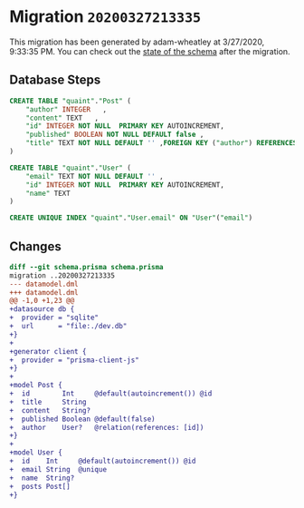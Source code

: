 # Migration `20200327213335`

This migration has been generated by adam-wheatley at 3/27/2020, 9:33:35 PM.
You can check out the [state of the schema](./schema.prisma) after the migration.

## Database Steps

```sql
CREATE TABLE "quaint"."Post" (
    "author" INTEGER   ,
    "content" TEXT   ,
    "id" INTEGER NOT NULL  PRIMARY KEY AUTOINCREMENT,
    "published" BOOLEAN NOT NULL DEFAULT false ,
    "title" TEXT NOT NULL DEFAULT '' ,FOREIGN KEY ("author") REFERENCES "User"("id") ON DELETE SET NULL ON UPDATE CASCADE
) 

CREATE TABLE "quaint"."User" (
    "email" TEXT NOT NULL DEFAULT '' ,
    "id" INTEGER NOT NULL  PRIMARY KEY AUTOINCREMENT,
    "name" TEXT   
) 

CREATE UNIQUE INDEX "quaint"."User.email" ON "User"("email")
```

## Changes

```diff
diff --git schema.prisma schema.prisma
migration ..20200327213335
--- datamodel.dml
+++ datamodel.dml
@@ -1,0 +1,23 @@
+datasource db {
+  provider = "sqlite"
+  url      = "file:./dev.db"
+}
+
+generator client {
+  provider = "prisma-client-js"
+}
+
+model Post {
+  id        Int     @default(autoincrement()) @id
+  title     String
+  content   String?
+  published Boolean @default(false)
+  author    User?   @relation(references: [id])
+}
+
+model User {
+  id    Int     @default(autoincrement()) @id
+  email String  @unique
+  name  String?
+  posts Post[]
+}
```


